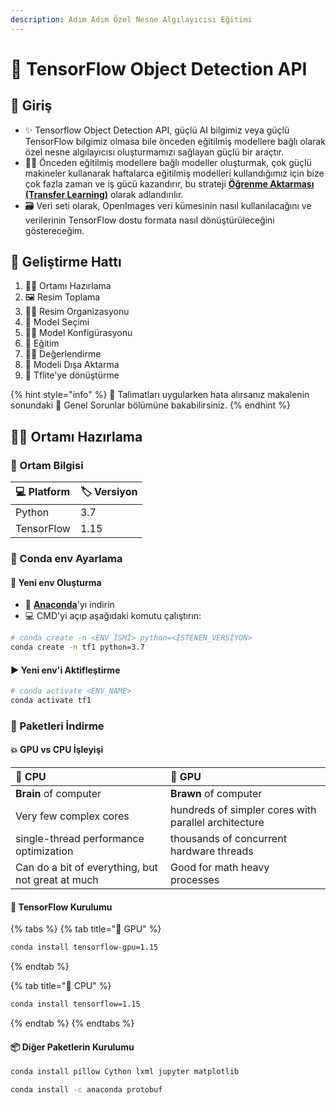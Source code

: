 ```yaml
---
description: Adım Adım Özel Nesne Algılayıcısı Eğitimi
---
```


# 🤖 TensorFlow Object Detection API

## 🌱 Giriş

* ✨ Tensorflow Object Detection API, güçlü AI bilgimiz veya güçlü TensorFlow bilgimiz olmasa bile önceden eğitilmiş modellere bağlı olarak özel nesne algılayıcısı oluşturmamızı sağlayan güçlü bir araçtır.
* 💁‍♀️ Önceden eğitilmiş modellere bağlı modeller oluşturmak, çok güçlü makineler kullanarak haftalarca eğitilmiş modelleri kullandığımız için bize çok fazla zaman ve iş gücü kazandırır, bu strateji [**Öğrenme Aktarması \(Transfer Learning\)**](https://dltr.asmaamir.com/5-dlstratejileri/b-transferlearning) olarak adlandırılır.
* 🗃️ Veri seti olarak, OpenImages veri kümesinin nasıl kullanılacağını ve verilerinin TensorFlow dostu formata nasıl dönüştürüleceğini göstereceğim.

## 🚩 Geliştirme Hattı

1. 👩‍💻 Ortamı Hazırlama 
2. 🖼️ Resim Toplama 
3. 🤹‍♀️ Resim Organizasyonu 
4. 🤖 Model Seçimi 
5. 👩‍🔧 Model Konfigürasyonu 
6. 👶 Eğitim 
7. 👮‍♀️ Değerlendirme 
8. 👒 Modeli Dışa Aktarma 
9. 📱 Tflite'ye dönüştürme

{% hint style="info" %}
🤕 Talimatları uygularken hata alırsanız makalenin sonundaki 🐞 Genel Sorunlar bölümüne bakabilirsiniz.
{% endhint %}

## 👩‍💻 Ortamı Hazırlama

### 🔸 Ortam Bilgisi

| 💻 Platform | 🏷️ Versiyon |
| :--- | :--- |
| Python  | 3.7 |
| TensorFlow  | 1.15 |

### 🥦 Conda env Ayarlama

#### 🔮 Yeni env Oluşturma

* 🥦 [**Anaconda**](https://www.anaconda.com/)'yı indirin
* 💻 CMD'yi açıp aşağıdaki komutu çalıştırın:

```bash
# conda create -n <ENV_İSMİ> python=<İSTENEN_VERSİYON>
conda create -n tf1 python=3.7
```

#### ▶️ Yeni env'i Aktifleştirme

```bash
# conda activate <ENV_NAME>
conda activate tf1
```

### 🔽 Paketleri İndirme

#### 💥 GPU vs CPU İşleyişi

| 🚙 CPU | 🚀 GPU |
| :--- | :--- |
| **Brain** of computer | **Brawn** of computer |
| Very few complex cores | hundreds of simpler cores with parallel architecture |
| single-thread performance optimization | thousands of concurrent hardware threads |
| Can do a bit of everything, but not great at much | Good for math heavy processes |

#### 🚀  TensorFlow Kurulumu

{% tabs %}
{% tab title="🚀 GPU" %}
```bash
conda install tensorflow-gpu=1.15
```
{% endtab %}

{% tab title="🚙 CPU" %}
```bash
conda install tensorflow=1.15
```
{% endtab %}
{% endtabs %}

#### 📦 Diğer Paketlerin Kurulumu

```bash
conda install pillow Cython lxml jupyter matplotlib
```

```bash
conda install -c anaconda protobuf
```

